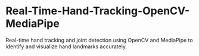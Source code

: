 # Real-Time-Hand-Tracking-OpenCV-MediaPipe
Real-time hand tracking and joint detection using OpenCV and MediaPipe to identify and visualize hand landmarks accurately.
